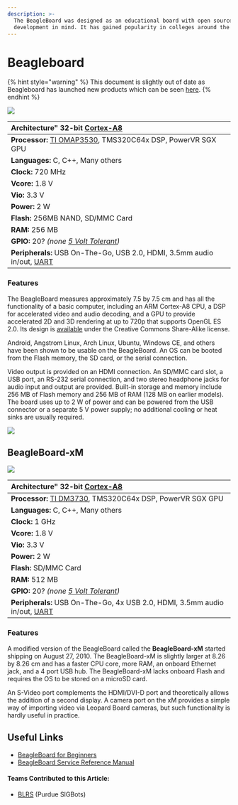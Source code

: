 ```yaml
---
description: >-
  The BeagleBoard was designed as an educational board with open source software
  development in mind. It has gained popularity in colleges around the world.
---
```


# Beagleboard

{% hint style="warning" %}
This document is slightly out of date as Beagleboard has launched new products which can be seen [here](https://beagleboard.org/boards).
{% endhint %}

![](https://phabricator.purduesigbots.com/file/data/f5tgcragbcdyp7xa7k3z/PHID-FILE-p6bj57joskwfjd5gegjb/beagle_board_big.jpg)

| **Architecture"** 32-bit [Cortex-A8](http://www.arm.com/products/processors/cortex-a/cortex-a8.php/) |
| :--- |
| **Processor:** [TI OMAP3530](http://www.ti.com/product/omap3530/), TMS320C64x DSP, PowerVR SGX GPU |
| **Languages:** C, C++, Many others |
| **Clock:** 720 MHz |
| **Vcore:** 1.8 V |
| **Vio:** 3.3 V |
| **Power:** 2 W |
| **Flash:** 256MB NAND, SD/MMC Card |
| **RAM:** 256 MB |
| **GPIO:** 20? _\(none_ [_5 Volt Tolerant_](../../5-volt-tolerant.md)_\)_ |
| **Peripherals:** USB On-The-Go, USB 2.0, HDMI, 3.5mm audio in/out, [UART](../../uart.md) |

### Features

The BeagleBoard measures approximately 7.5 by 7.5 cm and has all the functionality of a basic computer, including an ARM Cortex-A8 CPU, a DSP for accelerated video and audio decoding, and a GPU to provide accelerated 2D and 3D rendering at up to 720p that supports OpenGL ES 2.0. Its design is [available](http://beagleboard.org/hardware/design) under the Creative Commons Share-Alike license.

Android, Angstrom Linux, Arch Linux, Ubuntu, Windows CE, and others have been shown to be usable on the BeagleBoard. An OS can be booted from the Flash memory, the SD card, or the serial connection.

Video output is provided on an HDMI connection. An SD/MMC card slot, a USB port, an RS-232 serial connection, and two stereo headphone jacks for audio input and output are provided. Built-in storage and memory include 256 MB of Flash memory and 256 MB of RAM \(128 MB on earlier models\). The board uses up to 2 W of power and can be powered from the USB connector or a separate 5 V power supply; no additional cooling or heat sinks are usually required.

[![](https://phabricator.purduesigbots.com/file/data/5nmjal24dmluiawbjkod/PHID-FILE-csfsjup2vo6jwawz37dp/beagleboard_described.jpg)](https://phabricator.purduesigbots.com/file/data/5nmjal24dmluiawbjkod/PHID-FILE-csfsjup2vo6jwawz37dp/beagleboard_described.jpg)

## BeagleBoard-xM

[![](https://phabricator.purduesigbots.com/file/data/qyqxcwi6amgd3ujgycy7/PHID-FILE-ywjlyg44gbfzjkwmyixf/beagleboard_xm_rev_b_3.jpg)](https://phabricator.purduesigbots.com/file/data/qyqxcwi6amgd3ujgycy7/PHID-FILE-ywjlyg44gbfzjkwmyixf/beagleboard_xm_rev_b_3.jpg)

| **Architecture"** 32-bit [Cortex-A8](http://www.arm.com/products/processors/cortex-a/cortex-a8.php/) |
| :--- |
| **Processor:** [TI DM3730](http://www.ti.com/product/dm3730/), TMS320C64x DSP, PowerVR SGX GPU |
| **Languages:** C, C++, Many others |
| **Clock:** 1 GHz |
| **Vcore:** 1.8 V |
| **Vio:** 3.3 V |
| **Power:** 2 W |
| **Flash:** SD/MMC Card |
| **RAM:** 512 MB |
| **GPIO:** 20? _\(none_ [_5 Volt Tolerant_](../../5-volt-tolerant.md)_\)_ |
| **Peripherals:** USB On-The-Go, 4x USB 2.0, HDMI, 3.5mm audio in/out, [UART](../../uart.md) |

### Features

A modified version of the BeagleBoard called the **BeagleBoard-xM** started shipping on August 27, 2010. The BeagleBoard-xM is slightly larger at 8.26 by 8.26 cm and has a faster CPU core, more RAM, an onboard Ethernet jack, and a 4 port USB hub. The BeagleBoard-xM lacks onboard Flash and requires the OS to be stored on a microSD card.

An S-Video port complements the HDMI/DVI-D port and theoretically allows the addition of a second display. A camera port on the xM provides a simple way of importing video via Leopard Board cameras, but such functionality is hardly useful in practice.

## Useful Links

* [BeagleBoard for Beginners](http://elinux.org/BeagleBoardBeginners)
* [BeagleBoard Service Reference Manual](http://beagleboard.org/static/BBxMSRM_latest.pdf)

#### Teams Contributed to this Article:

* [BLRS](https://purduesigbots.com/) \(Purdue SIGBots\)

